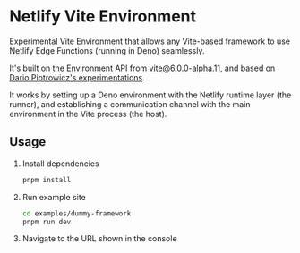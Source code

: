 # Netlify Vite Environment

Experimental Vite Environment that allows any Vite-based framework to use Netlify Edge Functions (running in Deno) seamlessly.

It's built on the Environment API from [vite@6.0.0-alpha.11](https://www.npmjs.com/package/vite/v/6.0.0-alpha.11), and based on [Dario Piotrowicz's experimentations](https://github.com/dario-piotrowicz/vite-environment-6.0.0-alpha-experimentations).

It works by setting up a Deno environment with the Netlify runtime layer (the runner), and establishing a communication channel with the main environment in the Vite process (the host).

## Usage

1. Install dependencies

   ```sh
   pnpm install
   ```

2. Run example site

   ```sh
   cd examples/dummy-framework
   pnpm run dev
   ```

3. Navigate to the URL shown in the console
